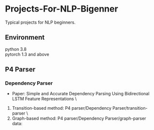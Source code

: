 # Projects-For-NLP-Bigenner

Typical projects for NLP beginners.

## Environment
python 3.8 \
pytorch 1.3 and above

## P4 Parser
### Dependency Parser 
   
   - Paper: Simple and Accurate Dependency Parsing Using Bidirectional LSTM Feature Representations \
   1. Transition-based method: P4 parser/Dependency Parser/transition-parser \
   2. Graph-based method: P4 parser/Dependency Parser/graph-parser \
   data: 
  

